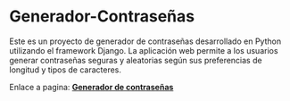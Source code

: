 # Generador-Contraseñas
Este es un proyecto de generador de contraseñas desarrollado en Python utilizando el framework Django. La aplicación web permite a los usuarios generar contraseñas seguras y aleatorias según sus preferencias de longitud y tipos de caracteres.

Enlace a pagina: <strong>[Generador de contraseñas](https://generadorcontrasena.pythonanywhere.com/)</strong> <br>

